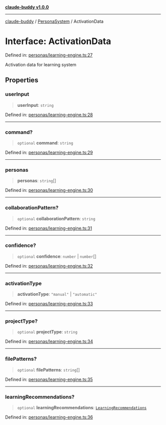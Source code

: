 [**claude-buddy v1.0.0**](../../README.md)

***

[claude-buddy](../../modules.md) / [PersonaSystem](../README.md) / ActivationData

# Interface: ActivationData

Defined in: [personas/learning-engine.ts:27](https://github.com/gsetsero/assistant-integration/blob/911ddf7680199ad668404c191ed66335473fdc65/claude-buddy/src/personas/learning-engine.ts#L27)

Activation data for learning system

## Properties

### userInput

> **userInput**: `string`

Defined in: [personas/learning-engine.ts:28](https://github.com/gsetsero/assistant-integration/blob/911ddf7680199ad668404c191ed66335473fdc65/claude-buddy/src/personas/learning-engine.ts#L28)

***

### command?

> `optional` **command**: `string`

Defined in: [personas/learning-engine.ts:29](https://github.com/gsetsero/assistant-integration/blob/911ddf7680199ad668404c191ed66335473fdc65/claude-buddy/src/personas/learning-engine.ts#L29)

***

### personas

> **personas**: `string`[]

Defined in: [personas/learning-engine.ts:30](https://github.com/gsetsero/assistant-integration/blob/911ddf7680199ad668404c191ed66335473fdc65/claude-buddy/src/personas/learning-engine.ts#L30)

***

### collaborationPattern?

> `optional` **collaborationPattern**: `string`

Defined in: [personas/learning-engine.ts:31](https://github.com/gsetsero/assistant-integration/blob/911ddf7680199ad668404c191ed66335473fdc65/claude-buddy/src/personas/learning-engine.ts#L31)

***

### confidence?

> `optional` **confidence**: `number` \| `number`[]

Defined in: [personas/learning-engine.ts:32](https://github.com/gsetsero/assistant-integration/blob/911ddf7680199ad668404c191ed66335473fdc65/claude-buddy/src/personas/learning-engine.ts#L32)

***

### activationType

> **activationType**: `"manual"` \| `"automatic"`

Defined in: [personas/learning-engine.ts:33](https://github.com/gsetsero/assistant-integration/blob/911ddf7680199ad668404c191ed66335473fdc65/claude-buddy/src/personas/learning-engine.ts#L33)

***

### projectType?

> `optional` **projectType**: `string`

Defined in: [personas/learning-engine.ts:34](https://github.com/gsetsero/assistant-integration/blob/911ddf7680199ad668404c191ed66335473fdc65/claude-buddy/src/personas/learning-engine.ts#L34)

***

### filePatterns?

> `optional` **filePatterns**: `string`[]

Defined in: [personas/learning-engine.ts:35](https://github.com/gsetsero/assistant-integration/blob/911ddf7680199ad668404c191ed66335473fdc65/claude-buddy/src/personas/learning-engine.ts#L35)

***

### learningRecommendations?

> `optional` **learningRecommendations**: [`LearningRecommendations`](../../types/interfaces/LearningRecommendations.md)

Defined in: [personas/learning-engine.ts:36](https://github.com/gsetsero/assistant-integration/blob/911ddf7680199ad668404c191ed66335473fdc65/claude-buddy/src/personas/learning-engine.ts#L36)
